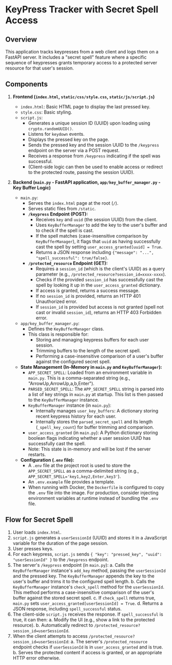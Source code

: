 # KeyPress Tracker with Secret Spell Access

## Overview

This application tracks keypresses from a web client and logs them on a FastAPI server. It includes a "secret spell" feature where a specific sequence of keypresses grants temporary access to a protected server resource for that user's session.

## Components

1.  **Frontend (`index.html`, `static/css/style.css`, `static/js/script.js`)**
    *   `index.html`: Basic HTML page to display the last pressed key.
    *   `style.css`: Basic styling.
    *   `script.js`:
        *   Generates a unique session ID (UUID) upon loading using `crypto.randomUUID()`.
        *   Listens for `keydown` events.
        *   Displays the pressed key on the page.
        *   Sends the pressed key and the session UUID to the `/keypress` endpoint on the server via a POST request.
        *   Receives a response from `/keypress` indicating if the spell was successful.
        *   (Client-side logic can then be used to enable access or redirect to the protected route, passing the session UUID).

2.  **Backend (`main.py` - FastAPI application, `app/key_buffer_manager.py` - Key Buffer Logic)**
    *   `main.py`:
        *   Serves the `index.html` page at the root (`/`).
        *   Serves static files from `/static`.
        *   **`/keypress` Endpoint (POST):**
            *   Receives `key` and `uuid` (the session UUID) from the client.
            *   Uses `KeyBufferManager` to add the key to the user's buffer and to check if the spell is cast.
            *   If the spell matches (case-insensitive comparison by `KeyBufferManager`), it flags that `uuid` as having successfully cast the spell by setting `user_access_granted[uuid] = True`.
            *   Returns a JSON response including `{"message": "...", "spell_successful": true/false}`.
        *   **`/protected_resource` Endpoint (GET):**
            *   Requires a `session_id` (which is the client's UUID) as a query parameter (e.g., `/protected_resource?session_id=xxxx-xxxx`).
            *   Checks if the provided `session_id` has successfully cast the spell by looking it up in the `user_access_granted` dictionary.
            *   If access is granted, returns a success message.
            *   If no `session_id` is provided, returns an HTTP 401 Unauthorized error.
            *   If `session_id` is provided but access is not granted (spell not cast or invalid `session_id`), returns an HTTP 403 Forbidden error.
    *   `app/key_buffer_manager.py`:
        *   Defines the `KeyBufferManager` class.
        *   This class is responsible for:
            *   Storing and managing keypress buffers for each user session.
            *   Trimming buffers to the length of the secret spell.
            *   Performing a case-insensitive comparison of a user's buffer against the configured secret spell.
    *   **State Management (In-Memory in `main.py` and `KeyBufferManager`):**
        *   `APP_SECRET_SPELL`: Loaded from an environment variable in `main.py`. This is a comma-separated string (e.g., "ArrowUp,ArrowUp,a,b,Enter").
        *   `PARSED_SECRET_SPELL`: The `APP_SECRET_SPELL` string is parsed into a list of key strings in `main.py` at startup. This list is then passed to the `KeyBufferManager` instance.
        *   `KeyBufferManager` instance (in `main.py`):
            *   Internally manages `user_key_buffers`: A dictionary storing recent keypress history for each user.
            *   Internally stores the `parsed_secret_spell` and its length (`_spell_key_count`) for buffer trimming and comparison.
        *   `user_access_granted` (in `main.py`): A Python dictionary storing boolean flags indicating whether a user session UUID has successfully cast the spell.
        *   Note: This state is in-memory and will be lost if the server restarts.
    *   **Configuration (`.env` file):**
        *   A `.env` file at the project root is used to store the `APP_SECRET_SPELL` as a comma-delimited string (e.g., `APP_SECRET_SPELL='key1,key2,Enter,key3'`).
        *   An `.env.example` file provides a template.
        *   When running with Docker, the `Dockerfile` is configured to copy the `.env` file into the image. For production, consider injecting environment variables at runtime instead of bundling the `.env` file.

## Flow for Secret Spell

1.  User loads `index.html`.
2.  `script.js` generates a `userSessionId` (UUID) and stores it in a JavaScript variable for the duration of the page session.
3.  User presses keys.
4.  For each keypress, `script.js` sends `{ "key": "pressed_key", "uuid": "userSessionId" }` to the `/keypress` endpoint.
5.  The server's `/keypress` endpoint (in `main.py`):
    a.  Calls the `KeyBufferManager` instance's `add_key` method, passing the `userSessionId` and the pressed key. The `KeyBufferManager` appends the key to the user's buffer and trims it to the configured spell length.
    b.  Calls the `KeyBufferManager` instance's `check_spell` method for the `userSessionId`. This method performs a case-insensitive comparison of the user's buffer against the stored secret spell.
    c.  If `check_spell` returns true, `main.py` sets `user_access_granted[userSessionId] = True`.
    d.  Returns a JSON response, including `spell_successful` status.
6.  The client-side `script.js` receives the response. If `spell_successful` is true, it can then:
    a.  Modify the UI (e.g., show a link to the protected resource).
    b.  Automatically redirect to `/protected_resource?session_id=userSessionId`.
7.  When the client attempts to access `/protected_resource?session_id=userSessionId`:
    a.  The server's `/protected_resource` endpoint checks if `userSessionId` is in `user_access_granted` and is true.
    b.  Serves the protected content if access is granted, or an appropriate HTTP error otherwise.
